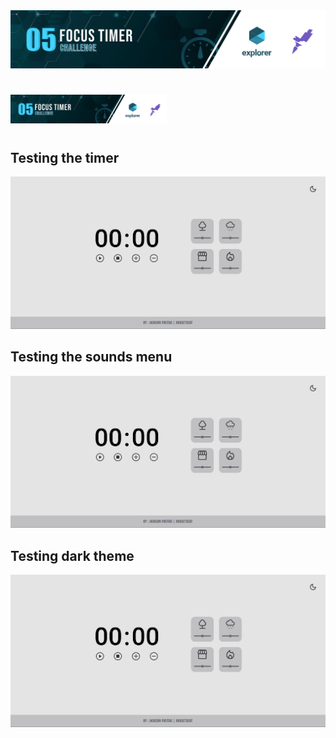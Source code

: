 <img src="https://github.com/jacksonMarcelinoFreitas/Focus_Timer_Challenge/blob/master/assets/cover.png"/>

#

<p style="align: center">
    <a href="https://jacksonmarcelinofreitas.github.io/Focus_Timer_Challenge/">
        <img src="https://github.com/jacksonMarcelinoFreitas/Focus_Timer_Challenge/blob/master/assets/cover.png" alt="Button to see the project" style="width:250px;">
    </a>
</p>

#

## Testing the timer
<img width=1080 src="https://github.com/jacksonMarcelinoFreitas/Focus_Timer_Challenge/blob/master/assets/testing_timer.gif"/>

## Testing the sounds menu
<img width=1080 src="https://github.com/jacksonMarcelinoFreitas/Focus_Timer_Challenge/blob/master/assets/testing_menu_songs.gif"/>

## Testing dark theme
<img width=1080 src="https://github.com/jacksonMarcelinoFreitas/Focus_Timer_Challenge/blob/master/assets/testing_theme.gif"/>
